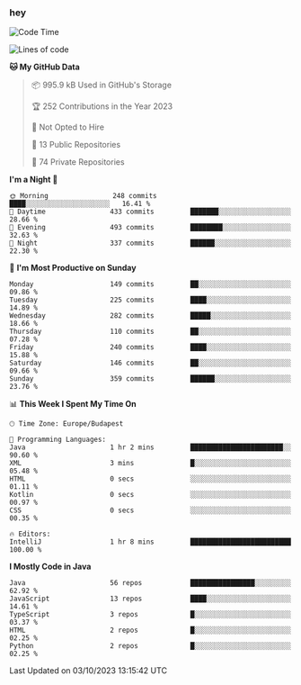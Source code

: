 ### hey

<!--START_SECTION:waka-->
![Code Time](http://img.shields.io/badge/Code%20Time-971%20hrs%2034%20mins-blue)

![Lines of code](https://img.shields.io/badge/From%20Hello%20World%20I%27ve%20Written-1.1%20million%20lines%20of%20code-blue)

**🐱 My GitHub Data** 

> 📦 995.9 kB Used in GitHub's Storage 
 > 
> 🏆 252 Contributions in the Year 2023
 > 
> 🚫 Not Opted to Hire
 > 
> 📜 13 Public Repositories 
 > 
> 🔑 74 Private Repositories 
 > 
**I'm a Night 🦉** 

```text
🌞 Morning                248 commits         ████░░░░░░░░░░░░░░░░░░░░░   16.41 % 
🌆 Daytime                433 commits         ███████░░░░░░░░░░░░░░░░░░   28.66 % 
🌃 Evening                493 commits         ████████░░░░░░░░░░░░░░░░░   32.63 % 
🌙 Night                  337 commits         ██████░░░░░░░░░░░░░░░░░░░   22.30 % 
```
📅 **I'm Most Productive on Sunday** 

```text
Monday                   149 commits         ██░░░░░░░░░░░░░░░░░░░░░░░   09.86 % 
Tuesday                  225 commits         ████░░░░░░░░░░░░░░░░░░░░░   14.89 % 
Wednesday                282 commits         █████░░░░░░░░░░░░░░░░░░░░   18.66 % 
Thursday                 110 commits         ██░░░░░░░░░░░░░░░░░░░░░░░   07.28 % 
Friday                   240 commits         ████░░░░░░░░░░░░░░░░░░░░░   15.88 % 
Saturday                 146 commits         ██░░░░░░░░░░░░░░░░░░░░░░░   09.66 % 
Sunday                   359 commits         ██████░░░░░░░░░░░░░░░░░░░   23.76 % 
```


📊 **This Week I Spent My Time On** 

```text
🕑︎ Time Zone: Europe/Budapest

💬 Programming Languages: 
Java                     1 hr 2 mins         ███████████████████████░░   90.60 % 
XML                      3 mins              █░░░░░░░░░░░░░░░░░░░░░░░░   05.48 % 
HTML                     0 secs              ░░░░░░░░░░░░░░░░░░░░░░░░░   01.11 % 
Kotlin                   0 secs              ░░░░░░░░░░░░░░░░░░░░░░░░░   00.97 % 
CSS                      0 secs              ░░░░░░░░░░░░░░░░░░░░░░░░░   00.35 % 

🔥 Editors: 
IntelliJ                 1 hr 8 mins         █████████████████████████   100.00 % 
```

**I Mostly Code in Java** 

```text
Java                     56 repos            ████████████████░░░░░░░░░   62.92 % 
JavaScript               13 repos            ████░░░░░░░░░░░░░░░░░░░░░   14.61 % 
TypeScript               3 repos             █░░░░░░░░░░░░░░░░░░░░░░░░   03.37 % 
HTML                     2 repos             █░░░░░░░░░░░░░░░░░░░░░░░░   02.25 % 
Python                   2 repos             █░░░░░░░░░░░░░░░░░░░░░░░░   02.25 % 
```




 Last Updated on 03/10/2023 13:15:42 UTC
<!--END_SECTION:waka-->
